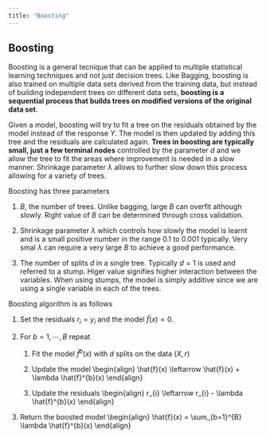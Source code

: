 ```yaml
---
title: "Boosting"
---
```


## Boosting

Boosting is a general tecnique that can be applied to multiple statistical learning techniques and not just decision trees. Like Bagging, boosting is also trained on multiple data sets derived from the training data, but instead of building independent trees on different data sets, **boosting is a sequential process that builds trees on modified versions of the original data set**.


Given a model, boosting will try to fit a tree on the residuals obtained by the model instead of the response $Y$. The model is then updated by adding this tree and the residuals are calculated again. **Trees in boosting are typically small, just a few terminal nodes** controlled by the parameter $d$ and we allow the tree to fit the areas where improvement is needed in a slow manner. Shrinkage parameter $\lambda$ allows to further slow down this process allowing for a variety of trees.


Boosting has three parameters

1.  $B$, the number of trees. Unlike bagging, large $B$ can overfit although slowly. Right value of $B$ can be determined through cross validation.

2.  Shrinkage parameter $\lambda$ which controls how slowly the model is learnt and is a small positive number in the range 0.1 to 0.001 typically. Very smal $\lambda$ can require a very large $B$ to achieve a good performance.

3.  The number of splits $d$ in a single tree. Typically $d=1$ is used and referred to a stump. Higer value signifies higher interaction between the variables. When using stumps, the model is simply additive since we are using a single variable in each of the trees.

Boosting algorithm is as follows

1.  Set the residuals $r_{i} = y_{i}$ and the model $\hat{f}(x) = 0$.

2.  For $b = 1, \cdots, B$ repeat

    1.  Fit the model $\hat{f}^{b}(x)$ with $d$ splits on the data $(X,r)$

    2.  Update the model
        \begin{align}
                         \hat{f}(x) \leftarrow \hat{f}(x) + \lambda \hat{f}^{b}(x)
                     \end{align}

    3.  Update the residuals
        \begin{align}
                         r_{i} \leftarrow r_{i} - \lambda \hat{f}^{b}(x)
                     \end{align}

3.  Return the boosted model
    \begin{align}
                 \hat{f}(x) = \sum_{b=1}^{B} \lambda \hat{f}^{b}(x)
             \end{align}
